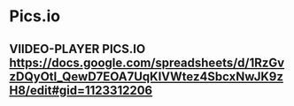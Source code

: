 # Pics.io

##  VIIDEO-PLAYER PICS.IO https://docs.google.com/spreadsheets/d/1RzGvzDQyOtI_QewD7EOA7UqKIVWtez4SbcxNwJK9zH8/edit#gid=1123312206
